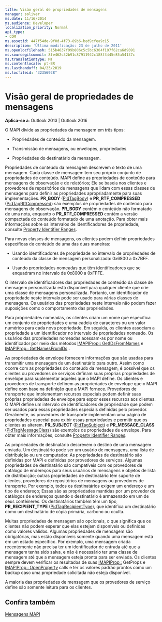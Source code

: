 ```yaml
---
title: Visão geral de propriedades de mensagens
manager: soliver
ms.date: 11/16/2014
ms.audience: Developer
localization_priority: Normal
api_type:
- COM
ms.assetid: 447f54de-9f0d-4f73-89b6-bed9cfea9c15
description: 'Última modificação: 23 de julho de 2011'
ms.openlocfilehash: 515b4637f99b806c5c5bc6304f107f62ca6d9091
ms.sourcegitcommit: 8fe462c32b91c87911942c188f3445e85a54137c
ms.translationtype: MT
ms.contentlocale: pt-BR
ms.lasthandoff: 04/23/2019
ms.locfileid: "32356928"
---
```

# <a name="message-properties-overview"></a>Visão geral de propriedades de mensagens

  
  
**Aplica-se a**: Outlook 2013 | Outlook 2016 
  
O MAPI divide as propriedades da mensagem em três tipos:
  
- Propriedades de conteúdo da mensagem.
    
- Transmissão de mensagens, ou envelopes, propriedades.
    
- Propriedades do destinatário da mensagem.
    
Propriedades de conteúdo da mensagem descrevem o texto de uma mensagem. Cada classe de mensagem tem seu próprio conjunto de propriedades de conteúdo. MAPI define as propriedades de conteúdo para mensagens de observação e de relatórios; Ele se baseia nos clientes e provedores de repositórios de mensagens que lidam com essas classes de mensagens para definir as propriedades apropriadamente para suas implementações. **PR_BODY** ([PidTagBody](pidtagbody-canonical-property.md)) e **PR_RTF_COMPRESSED** ([PidTagRtfCompressed](pidtagrtfcompressed-canonical-property.md)) são exemplos de propriedades de conteúdo para mensagens de observação. **PR_BODY** contém o conteúdo não formatado de uma nota, enquanto o **PR_RTF_COMPRESSED** contém a versão compactada do conteúdo formatado de uma anotação. Para obter mais informações sobre os intervalos de identificadores de propriedade, consulte [Property Identifier Ranges](property-identifier-ranges.md).
  
Para novas classes de mensagens, os clientes podem definir propriedades específicas de conteúdo de uma das duas maneiras:
  
- Usando identificadores de propriedade no intervalo de propriedades de conteúdo da classe de mensagem personalizada: 0x6800 a 0x7BFF.
    
- Usando propriedades nomeadas que têm identificadores que se enquadram no intervalo de 0x8000 a 0xFFFE.
    
O intervalo de identificadores das propriedades de conteúdo da classe de mensagem personalizada está disponível para qualquer cliente que crie uma classe de mensagens personalizada. Portanto, um identificador de propriedade neste intervalo pode ser usado para várias classes de mensagens. Os usuários das propriedades neste intervalo não podem fazer suposições como o comportamento das propriedades. 
  
Para propriedades nomeadas, os clientes criam um nome que especifica um conjunto de propriedades e uma cadeia de caracteres ou um valor numérico para cada nova propriedade. Em seguida, os clientes associam a propriedade a um identificador no intervalo de propriedades nomeado. Os usuários das propriedades nomeadas acessam-as por nome ou identificador por meio dos métodos [IMAPIProp:: GetIDsFromNames](imapiprop-getidsfromnames.md) e [IMAPIProp:: GetNamesFromIDs](imapiprop-getnamesfromids.md) . 
  
As propriedades de envelope fornecem informações que são usadas para transmitir uma mensagem de um destinatário para outro. Assim como ocorre com as propriedades do conteúdo da mensagem, é possível que os clientes ou provedores de serviços definam suas próprias propriedades de envelope para suplementar aqueles que o MAPI define. Os clientes e provedores de transporte definem as propriedades de envelope que o MAPI define com base na definição que a MAPI fornece. Provedores de transporte que implementam recursos especiais podem definir suas próprias propriedades de envelope para expor esses recursos aos clientes. O MAPI define um intervalo de identificadores de propriedade que podem ser usados para essas propriedades especiais definidas pelo provedor. Geralmente, os provedores de transporte implementam uma página de propriedades especial para exibir essas propriedades e permitir que os clientes as alterem. **PR_SUBJECT** ([PidTagSubject](pidtagsubject-canonical-property.md)) e **PR_MESSAGE_CLASS** ([PidTagMessageClass](pidtagmessageclass-canonical-property.md)) são exemplos de propriedades de envelope. Para obter mais informações, consulte [Property Identifier Ranges](property-identifier-ranges.md).
  
As propriedades de destinatário descrevem o destino de uma mensagem enviada. Um destinatário pode ser um usuário de mensagens, uma lista de distribuição ou um computador. As propriedades de destinatário são definidas por MAPI e definidas por provedores de serviços. Algumas propriedades de destinatário são compatíveis com os provedores de catálogo de endereços para seus usuários de mensagens e objetos de lista de distribuição; outras propriedades de destinatário têm suporte de clientes, provedores de repositórios de mensagens ou provedores de transporte. Por exemplo, todos os destinatários exigem um endereço e um tipo de endereço; Essas são as propriedades mantidas por um provedor de catálogos de endereços quando o destinatário é armazenado em um de seus contêineres. Os destinatários também têm um tipo, **PR_RECIPIENT_TYPE** ([PidTagRecipientType](pidtagrecipienttype-canonical-property.md)), que identifica um destinatário como um destinatário de cópia primária, carbono ou oculta.
  
Muitas propriedades de mensagem são opcionais, o que significa que os clientes não podem esperar que elas estejam disponíveis ou definidas como valores válidos. Algumas propriedades de mensagem são obrigatórias, mas estão disponíveis somente quando uma mensagem está em um estado específico. Por exemplo, uma mensagem criada recentemente não precisa ter um identificador de entrada até que a mensagem tenha sido salva, e não é necessário ter uma classe de mensagem até que a mensagem esteja pronta para ser enviada. Os clientes sempre devem verificar os resultados de suas [IMAPIProp::](imapiprop-getprops.md) GetProps e [IMAPIProp:: OpenProperty](imapiprop-openproperty.md) calls e ter os valores padrão prontos como um backup caso uma propriedade solicitada não esteja disponível. 
  
A maioria das propriedades de mensagem que os provedores de serviço define são somente leitura para os clientes. 
  
## <a name="see-also"></a>Confira também



[Mensagens MAPI](mapi-messages.md)

